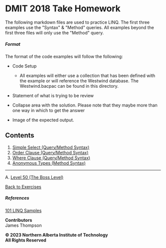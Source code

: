# DMIT 2018 Take Homework

The following markdown files are used to practice LINQ. The first three examples use the "Syntax" & "Method" queries.  All examples beyond the first three files will only use the "Method" query.

##### Format
The format of the code examples will follow the following:
* Code Setup </br>
  - All examples will either use a collection that has been defined
with the example or will reference the Westwind database.  The Westwind.bacpac can be found in this directory.

* Statement of what is trying to be review
* Collapse area with the solution.  Please note that they maybe more than one way in which to get the answer
* Image of the expected output.

## Contents
1. [Simple Select (Query/Method Syntax)](./1%20-%20Simple%20Select.md)
1. [Order Clause (Query/Method Syntax)](./2%20-%20Order%20Clause.md)
1. [Where Clause (Query/Method Syntax)](./3%20-%20Where%20Clause.md)
1. [Anonymous Types (Method Syntax)](./4%20-%20Anonymous%20Types.md)
---
A. [Level 50 (The Boss Level)](./50%20-%20Bossx%20Level.md)



[Back to Exercises](../ReadMe.md)

##### References
[101 LINQ Samples](https://learn.microsoft.com/en-us/samples/dotnet/try-samples/101-linq-samples/)
<br>

**Contributors**<br>
James Thompson
<br>

**© 2023 Northern Alberta Institute of Technology <br>
All Rights Reserved <br>**